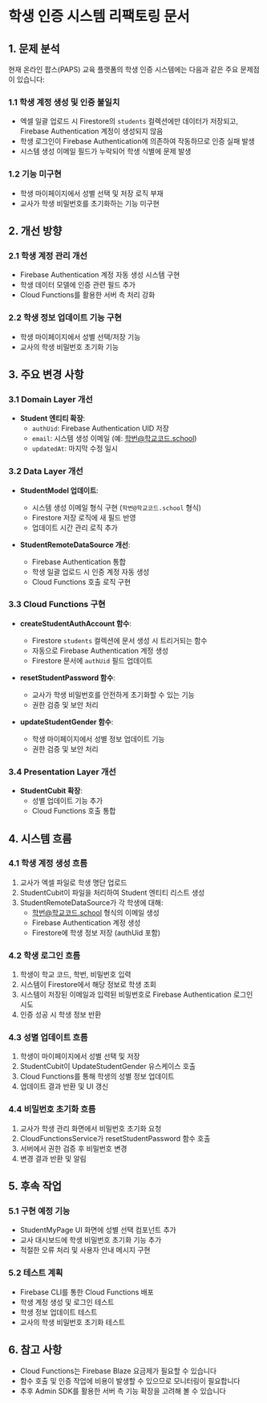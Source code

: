 # 학생 인증 시스템 리팩토링 문서

## 1. 문제 분석

현재 온라인 팝스(PAPS) 교육 플랫폼의 학생 인증 시스템에는 다음과 같은 주요 문제점이 있습니다:

### 1.1 학생 계정 생성 및 인증 불일치

- 엑셀 일괄 업로드 시 Firestore의 `students` 컬렉션에만 데이터가 저장되고, Firebase Authentication 계정이 생성되지 않음
- 학생 로그인이 Firebase Authentication에 의존하여 작동하므로 인증 실패 발생
- 시스템 생성 이메일 필드가 누락되어 학생 식별에 문제 발생

### 1.2 기능 미구현

- 학생 마이페이지에서 성별 선택 및 저장 로직 부재
- 교사가 학생 비밀번호를 초기화하는 기능 미구현

## 2. 개선 방향

### 2.1 학생 계정 관리 개선

- Firebase Authentication 계정 자동 생성 시스템 구현
- 학생 데이터 모델에 인증 관련 필드 추가
- Cloud Functions를 활용한 서버 측 처리 강화

### 2.2 학생 정보 업데이트 기능 구현

- 학생 마이페이지에서 성별 선택/저장 기능
- 교사의 학생 비밀번호 초기화 기능

## 3. 주요 변경 사항

### 3.1 Domain Layer 개선

- **Student 엔티티 확장**:
  - `authUid`: Firebase Authentication UID 저장
  - `email`: 시스템 생성 이메일 (예: 학번@학교코드.school)
  - `updatedAt`: 마지막 수정 일시

### 3.2 Data Layer 개선

- **StudentModel 업데이트**:
  - 시스템 생성 이메일 형식 구현 (`학번@학교코드.school` 형식)
  - Firestore 저장 로직에 새 필드 반영
  - 업데이트 시간 관리 로직 추가

- **StudentRemoteDataSource 개선**:
  - Firebase Authentication 통합
  - 학생 일괄 업로드 시 인증 계정 자동 생성
  - Cloud Functions 호출 로직 구현

### 3.3 Cloud Functions 구현

- **createStudentAuthAccount 함수**:
  - Firestore `students` 컬렉션에 문서 생성 시 트리거되는 함수
  - 자동으로 Firebase Authentication 계정 생성
  - Firestore 문서에 `authUid` 필드 업데이트

- **resetStudentPassword 함수**:
  - 교사가 학생 비밀번호를 안전하게 초기화할 수 있는 기능
  - 권한 검증 및 보안 처리

- **updateStudentGender 함수**:
  - 학생 마이페이지에서 성별 정보 업데이트 기능
  - 권한 검증 및 보안 처리

### 3.4 Presentation Layer 개선

- **StudentCubit 확장**:
  - 성별 업데이트 기능 추가
  - Cloud Functions 호출 통합

## 4. 시스템 흐름

### 4.1 학생 계정 생성 흐름

1. 교사가 엑셀 파일로 학생 명단 업로드
2. StudentCubit이 파일을 처리하여 Student 엔티티 리스트 생성
3. StudentRemoteDataSource가 각 학생에 대해:
   - 학번@학교코드.school 형식의 이메일 생성
   - Firebase Authentication 계정 생성
   - Firestore에 학생 정보 저장 (authUid 포함)

### 4.2 학생 로그인 흐름

1. 학생이 학교 코드, 학번, 비밀번호 입력
2. 시스템이 Firestore에서 해당 정보로 학생 조회
3. 시스템이 저장된 이메일과 입력된 비밀번호로 Firebase Authentication 로그인 시도
4. 인증 성공 시 학생 정보 반환

### 4.3 성별 업데이트 흐름

1. 학생이 마이페이지에서 성별 선택 및 저장
2. StudentCubit이 UpdateStudentGender 유스케이스 호출
3. Cloud Functions를 통해 학생의 성별 정보 업데이트
4. 업데이트 결과 반환 및 UI 갱신

### 4.4 비밀번호 초기화 흐름

1. 교사가 학생 관리 화면에서 비밀번호 초기화 요청
2. CloudFunctionsService가 resetStudentPassword 함수 호출
3. 서버에서 권한 검증 후 비밀번호 변경
4. 변경 결과 반환 및 알림

## 5. 후속 작업

### 5.1 구현 예정 기능

- StudentMyPage UI 화면에 성별 선택 컴포넌트 추가
- 교사 대시보드에 학생 비밀번호 초기화 기능 추가
- 적절한 오류 처리 및 사용자 안내 메시지 구현

### 5.2 테스트 계획

- Firebase CLI를 통한 Cloud Functions 배포
- 학생 계정 생성 및 로그인 테스트
- 학생 정보 업데이트 테스트
- 교사의 학생 비밀번호 초기화 테스트

## 6. 참고 사항

- Cloud Functions는 Firebase Blaze 요금제가 필요할 수 있습니다
- 함수 호출 및 인증 작업에 비용이 발생할 수 있으므로 모니터링이 필요합니다
- 추후 Admin SDK를 활용한 서버 측 기능 확장을 고려해 볼 수 있습니다